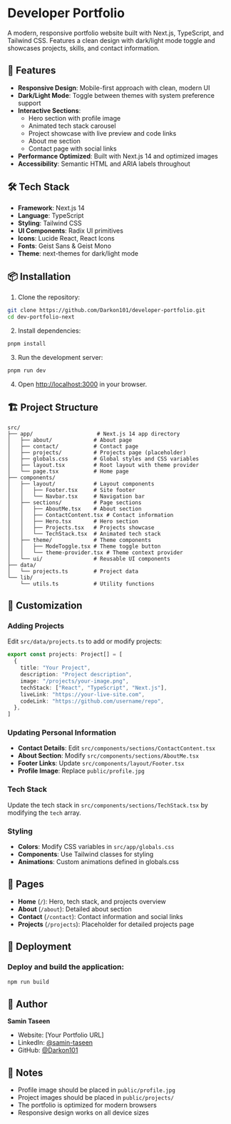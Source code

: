 # Developer Portfolio

A modern, responsive portfolio website built with Next.js, TypeScript, and Tailwind CSS. Features a clean design with dark/light mode toggle and showcases projects, skills, and contact information.

## 🌟 Features

- **Responsive Design**: Mobile-first approach with clean, modern UI
- **Dark/Light Mode**: Toggle between themes with system preference support
- **Interactive Sections**:
  - Hero section with profile image
  - Animated tech stack carousel
  - Project showcase with live preview and code links
  - About me section
  - Contact page with social links
- **Performance Optimized**: Built with Next.js 14 and optimized images
- **Accessibility**: Semantic HTML and ARIA labels throughout

## 🛠️ Tech Stack

- **Framework**: Next.js 14
- **Language**: TypeScript
- **Styling**: Tailwind CSS
- **UI Components**: Radix UI primitives
- **Icons**: Lucide React, React Icons
- **Fonts**: Geist Sans & Geist Mono
- **Theme**: next-themes for dark/light mode

## 📦 Installation

1. Clone the repository:
```bash
git clone https://github.com/Darkon101/developer-portfolio.git
cd dev-portfolio-next
```

2. Install dependencies:
```bash
pnpm install
```

3. Run the development server:
```bash
pnpm run dev
```

4. Open [http://localhost:3000](http://localhost:3000) in your browser.

## 🏗️ Project Structure

```
src/
├── app/                    # Next.js 14 app directory
│   ├── about/             # About page
│   ├── contact/           # Contact page
│   ├── projects/          # Projects page (placeholder)
│   ├── globals.css        # Global styles and CSS variables
│   ├── layout.tsx         # Root layout with theme provider
│   └── page.tsx           # Home page
├── components/
│   ├── layout/            # Layout components
│   │   ├── Footer.tsx     # Site footer
│   │   └── Navbar.tsx     # Navigation bar
│   ├── sections/          # Page sections
│   │   ├── AboutMe.tsx    # About section
│   │   ├── ContactContent.tsx # Contact information
│   │   ├── Hero.tsx       # Hero section
│   │   ├── Projects.tsx   # Projects showcase
│   │   └── TechStack.tsx  # Animated tech stack
│   ├── theme/             # Theme components
│   │   ├── ModeToggle.tsx # Theme toggle button
│   │   └── theme-provider.tsx # Theme context provider
│   └── ui/                # Reusable UI components
├── data/
│   └── projects.ts        # Project data
└── lib/
    └── utils.ts           # Utility functions
```

## 🎨 Customization

### Adding Projects

Edit `src/data/projects.ts` to add or modify projects:

```typescript
export const projects: Project[] = [
  {
    title: "Your Project",
    description: "Project description",
    image: "/projects/your-image.png",
    techStack: ["React", "TypeScript", "Next.js"],
    liveLink: "https://your-live-site.com",
    codeLink: "https://github.com/username/repo",
  },
]
```

### Updating Personal Information

- **Contact Details**: Edit `src/components/sections/ContactContent.tsx`
- **About Section**: Modify `src/components/sections/AboutMe.tsx`
- **Footer Links**: Update `src/components/layout/Footer.tsx`
- **Profile Image**: Replace `public/profile.jpg`

### Tech Stack

Update the tech stack in `src/components/sections/TechStack.tsx` by modifying the `tech` array.

### Styling

- **Colors**: Modify CSS variables in `src/app/globals.css`
- **Components**: Use Tailwind classes for styling
- **Animations**: Custom animations defined in globals.css

## 📱 Pages

- **Home** (`/`): Hero, tech stack, and projects overview
- **About** (`/about`): Detailed about section
- **Contact** (`/contact`): Contact information and social links
- **Projects** (`/projects`): Placeholder for detailed projects page

## 🚀 Deployment

### Deploy and build the application:
```bash
npm run build
```

## 👤 Author

**Samin Taseen**
- Website: [Your Portfolio URL]
- LinkedIn: [@samin-taseen](https://linkedin.com/in/samin-taseen)
- GitHub: [@Darkon101](https://github.com/Darkon101)

## 📝 Notes

- Profile image should be placed in `public/profile.jpg`
- Project images should be placed in `public/projects/`
- The portfolio is optimized for modern browsers
- Responsive design works on all device sizes
